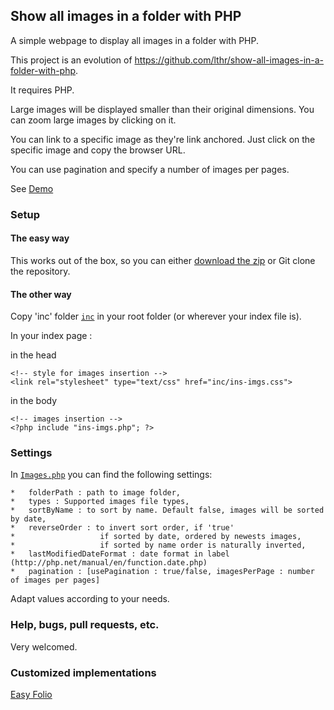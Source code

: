 Show all images in a folder with PHP
------------------------------------

A simple webpage to display all images in a folder with PHP.

This project is an evolution of https://github.com/lthr/show-all-images-in-a-folder-with-php.

It requires PHP.


Large images will be displayed smaller than their original dimensions. You can zoom large images by clicking on it.

You can link to a specific image as they're link anchored. Just click on the specific image and copy the browser URL.

You can use pagination and specify a number of images per pages.

See [Demo](http://dvdn.online.fr/show-all-images-in-folder/)

### Setup
#### The easy way
This works out of the box, so you can either [download the zip](https://github.com/dvdn/show-all-images-in-a-folder-with-php/archive/master.zip) or Git clone the repository.

#### The other way
Copy 'inc' folder [`inc`](https://github.com/dvdn/show-all-images-in-a-folder-with-php/blob/master/inc/) in your root folder (or wherever your index file is).

In your index page :

in the head

    <!-- style for images insertion -->
    <link rel="stylesheet" type="text/css" href="inc/ins-imgs.css">

in the body

    <!-- images insertion -->
    <?php include "ins-imgs.php"; ?>


### Settings
In [`Images.php`](https://github.com/dvdn/show-all-images-in-a-folder-with-php/blob/master/inc/Images.php#L20) you can find the following settings:

    *   folderPath : path to image folder,
    *   types : Supported images file types,
    *   sortByName : to sort by name. Default false, images will be sorted by date,
    *   reverseOrder : to invert sort order, if 'true'
    *                   if sorted by date, ordered by newests images,
    *                   if sorted by name order is naturally inverted,
    *   lastModifiedDateFormat : date format in label (http://php.net/manual/en/function.date.php)
    *   pagination : [usePagination : true/false, imagesPerPage : number of images per pages]

Adapt values according to your needs.

### Help, bugs, pull requests, etc.
Very welcomed.

### Customized implementations
[Easy Folio](https://github.com/mikelothar/easy-folio)
